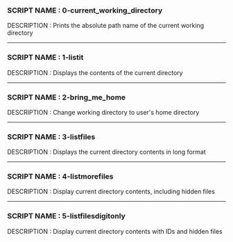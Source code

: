 ### SCRIPT NAME : 0-current_working_directory
DESCRIPTION : Prints the absolute path name of the current working directory

--- 

### SCRIPT NAME : 1-listit
DESCRIPTION : Displays the contents of the current directory

--- 

### SCRIPT NAME : 2-bring_me_home
DESCRIPTION : Change working directory to user's home directory

--- 

### SCRIPT NAME : 3-listfiles
DESCRIPTION : Displays the current directory contents in long format

--- 

### SCRIPT NAME : 4-listmorefiles
DESCRIPTION : Display current directory contents, including hidden files
 
---

### SCRIPT NAME : 5-listfilesdigitonly
DESCRIPTION : Display current directory contents with IDs and hidden files

